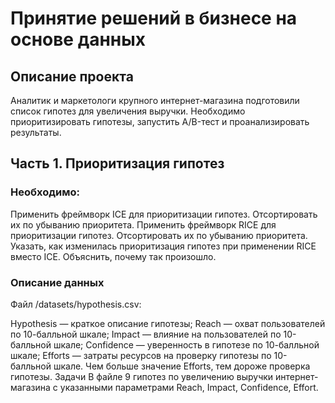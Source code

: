 # Принятие решений в бизнесе на основе данных

## Описание проекта
Аналитик и маркетологи крупного интернет-магазина подготовили список гипотез для увеличения выручки. Необходимо приоритизировать гипотезы, запустить A/B-тест и проанализировать результаты.

## Часть 1. Приоритизация гипотез
### Необходимо:
Применить фреймворк ICE для приоритизации гипотез. Отсортировать их по убыванию приоритета.
Применить фреймворк RICE для приоритизации гипотез. Отсортировать их по убыванию приоритета.
Указать, как изменилась приоритизация гипотез при применении RICE вместо ICE. Объяснить, почему так произошло.
### Описание данных
Файл /datasets/hypothesis.csv:

Hypothesis — краткое описание гипотезы;
Reach — охват пользователей по 10-балльной шкале;
Impact — влияние на пользователей по 10-балльной шкале;
Confidence — уверенность в гипотезе по 10-балльной шкале;
Efforts — затраты ресурсов на проверку гипотезы по 10-балльной шкале. Чем больше значение Efforts, тем дороже проверка гипотезы.
Задачи
В файле 9 гипотез по увеличению выручки интернет-магазина с указанными параметрами Reach, Impact, Confidence, Effort.


